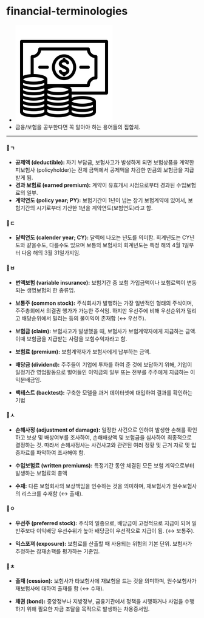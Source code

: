 # financial-terminologies

- <img src="./asset.png" alt="asset" style="zoom:50%;" /> 
- 금융/보험을 공부한다면 꼭 알아야 하는 용어들의 집합체.

---

#### 📂ㄱ

- **공제액 (deductible):** 자기 부담금, 보험사고가 발생하게 되면 보험상품을 계약한 피보험사 (policyholder)는 전체 금액에서 공제액을 차감한 만큼의 보험금을 지급받게 됨.
- **경과 보험료 (earned premium):** 계약이 유효개시 시점으로부터 경과된 수입보험료의 일부.
- **계약연도 (policy year; PY):** 보험기간이 1년이 넘는 장기 보험계약에 있어서, 보험기간의 시기로부터 기산한 1년을 계약연도(보험연도)라고 함.

#### 📂ㄷ

- **달력연도 (calender year; CY):** 달력에 나오는 년도를 의미함. 회계년도는 CY년도와 같을수도, 다를수도 있으며 보통의 보험사의 회계년도는 특정 해의 4월 1일부터 다음 해의 3월 31일가지임.

#### 📂ㅂ

- **변액보험 (variable insurance):** 보험기간 중 보험 가입금액이나 보험료액이 변동되는 생명보험의 한 종류임.

- **보통주 (common stock):** 주식회사가 발행하는 가장 일반적인 형태의 주식이며, 주주총회에서 의결권 행가가 가능한 주식임. 하지만 우선주에 비해 우선순위가 밀리고 배당순위에서 밀리는 등의 불이익이 존재함 ($\leftrightarrow$ 우선주).
- **보험금 (claim):** 보험사고가 발생했을 때, 보험사가 보험계약자에게 지급하는 금액. 이때 보험금을 지급받는 사람을 보험수익자라고 함.
- **보험료 (premium):** 보험계약자가 보험사에게 납부하는 금액.
- **배당금 (dividend):** 주주들이 기업에 투자를 하여 준 것에 보답하기 위해, 기업이 일정기간 영업활동으로 벌어들인 이익금의 일부 또는 전부를 주주에게 지급하는 이익분배금임.
- **백테스트 (backtest):** 구축한 모델을 과거 데이터셋에 대입하여 결과를 확인하는 기법

#### 📂ㅅ

- **손해사정 (adjustment of damage):** 일정한 사건으로 인하여 발생한 손해를 확인하고 보상 및 배상여부를 조사하여, 손해배상액 및 보험금을 심사하여 최종적으로 결정하는 것. 따라서 손해사정사는 사건사고와 관련된 여러 정황 및 근거 자료 및 입증자료를 파악하여 조사해야 함.
- **수입보험료 (written premiums):** 특정기간 동안 체결된 모든 보험 계약으로부터 발생하는 보험료의 총액

- **수재:** 다른 보험회사의 보상책임을 인수하는 것을 의미하며, 재보험사가 원수보험사의 리스크를 수재함 ($\leftrightarrow$ 출재).

#### 📂ㅇ

- **우선주 (preferred stock):** 주식의 일종으로, 배당금이 고정적으로 지급이 되며 일반주보다 이익배당 우선수위가 높아 배당금이 우선적으로 지급이 됨. ($\leftrightarrow$ 보통주).

- **익스포져 (exposure):** 보험료를 산출할 때 사용되는 위험의 기본 단위. 보험사가 추정하는 잠재손핵를 평가하는 기준임.

#### 📂ㅊ

- **출재 (cession):** 보험사가 타보험사에 재보험을 드는 것을 의미하며, 원수보험사가 재보험사에 대하여 출재를 함 ($\leftrightarrow$ 수재).

- **채권 (bond):** 중앙정부나 지방정부, 금융기관에서 정책을 시행하거나 사업을 수행하기 위해 필요한 자금 조달을 목적으로 발생하는 차용증서임.